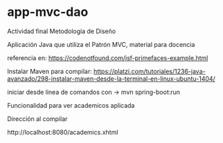 # app-mvc-dao
Actividad final Metodología de Diseño

Aplicación Java que utiliza el Patrón MVC, material para docencia

referencia en: https://codenotfound.com/jsf-primefaces-example.html

Instalar Maven para compilar: https://platzi.com/tutoriales/1236-java-avanzado/298-instalar-maven-desde-la-terminal-en-linux-ubuntu-1404/

iniciar desde linea de comandos con -> mvn spring-boot:run

Funcionalidad para ver academicos aplicada

Dirección al compilar

http://localhost:8080/academics.xhtml
